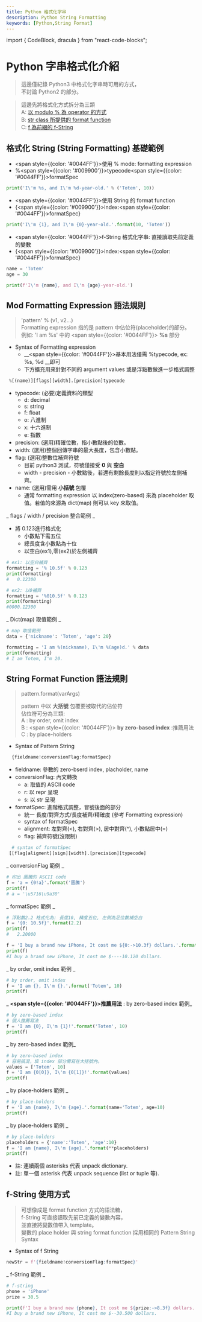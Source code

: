 ```yaml
---
title: Python 格式化字串
description: Python String Formatting
keywords: [Python,String Format]
---
```

import { CodeBlock, dracula  } from "react-code-blocks";

# Python 字串格式化介紹
> 這邊僅紀錄 Python3 中格式化字串時可用的方式，  
> 不討論 Python2 的部分。 

> 這邊先將格式化方式拆分為三類  
> A: [以 modulo % 為 operator 的方式](#modeStyle)  
> B: [str class 所提供的 format function](#functionStyle)  
> C: [f 為前綴的 f-String](#fStyle)  

## 格式化 String (String Formatting) 基礎範例
* <span style={{color: '#0044FF'}}>使用 % mode: formatting expression</span>  
* %<span style={{color: '#009900'}}>typecode</span><span style={{color: '#0044FF'}}>formatSpec</span>

```python
print('I\'m %s, and I\'m %d-year-old.' % ('Totem', 10))
```
* <span style={{color: '#0044FF'}}>使用 String 的 format function</span>    
* \{<span style={{color: '#009900'}}>index</span>:<span style={{color: '#0044FF'}}>formatSpec</span>\}

```python
print('I\'m {1}, and I\'m {0}-year-old.'.format(10, 'Totem'))
```

* <span style={{color: '#0044FF'}}>f-String 格式化字串: 直接讀取先前定義的變數</span>  
* \{<span style={{color: '#009900'}}>index</span>:<span style={{color: '#0044FF'}}>formatSpec</span>\}

```python
name = 'Totem'
age = 30

print(f'I\'m {name}, and I\'m {age}-year-old.')
```



## Mod Formatting Expression 語法規則<span id="modeStyle"></span>

> 'pattern' % (v1, v2...)  
> Formatting expression 指的是 pattern 中佔位符(placeholder)的部分。  
> 例如: 'I am %s' 中的 <span style={{color: '#0044FF'}}> __%s__ </span>部分   

* Syntax of Formatting expression
    * __<span style={{color: '#0044FF'}}>基本用法僅需 %typecode, ex: %s, %d </span>__即可  
    * 下方擴充用來針對不同的 argument values 或是浮點數做進一步格式調整  

```python
 %[(name)][flags][width].[precision]typecode
```

* typecode: (必要)定義資料的類型  
    * d: decimal  
    * s: string  
    * f: float  
    * o: 八進制  
    * x: 十六進制  
    * e: 指數  
* precision: (選用)精確位數，指小數點後的位數。  
* width: (選用)整個回傳字串的最大長度，包含小數點。   
* flag: (選用)整數位補齊符號  
    * 目前 python3 測試，符號僅接受 __0__ 與 __空白__  
    * width - precision - 小數點後，若還有剩餘長度則以指定符號於左側補齊。  
* name: (選用)需用 __小括號__ 包覆  
    * 通常 formatting expression 以 index(zero-based) 來為 placeholder 取值。若值的來源為 dict(map) 則可以 key 來取值。  


 _ flags / width / precision 整合範例 _

* 將 0.123進行格式化
    * 小數點下需五位
    * 總長度含小數點為十位
    * 以空白(ex1),零(ex2)於左側補齊
     
```python
# ex1: 以空白補齊
formatting = '% 10.5f' % 0.123
print(formatting)
#   0.12300

# ex2: 以0補齊
formatting = '%010.5f' % 0.123
print(formatting)
#0000.12300
```
    
 _ Dict(map) 取值範例 _ 
 
 ```python
# map 取值範例
data = {'nickname': 'Totem', 'age': 20}

formatting = 'I am %(nickname), I\'m %(age)d.' % data
print(formatting)
# I am Totem, I'm 20.
```
 

## String Format Function 語法規則<span id="functionStyle"></span>

> pattern.format(varArgs)
> 
> pattern 中以 __大括號__ 包覆要被取代的佔位符  
> 佔位符可分為三類:  
> A : by order, omit index  
> B : <span style={{color: '#0044FF'}}> __by zero-based index__ :推薦用法</span>   
> C : by place-holders  


* Syntax of Pattern String

```python
  {fieldname!conversionFlag:formatSpec}
```
* fieldname: 參數的 zero-bserd index, placholder, name
* conversionFlag: 內文轉換
    * a: 取值的 ASCII code
    * r: 以 repr 呈現
    * s: 以 str 呈現
* formatSpec: 進階格式調整，冒號後面的部分     
    * 統一 長度/對齊方式/長度補齊/精確度 (參考 Formatting expression)  
    * syntax of formatSpec  
    * alignment: 左對齊(\<), 右對齊(>), 居中對齊(^), 小數點居中(=)  
    * flag: 補齊符號(沒限制)  

```python
  # syntax of formatSpec
 [[flag]aligment][sign][width].[precision][typecode]    
```

_  conversionFlag 範例  _

```python
# 印出 圖騰的 ASCII code
f = 'a = {0!a}'.format('圖騰')
print(f)
# a = '\u5716\u9a30'
```

_ formatSpec 範例 _

```python
# 浮點數2.2 格式化為: 長度10, 精度五位, 左側為足位數補空白
f = '{0: 10.5f}'.format(2.2)
print(f)
#   2.20000

f = 'I buy a brand new iPhone, It cost me ${0:->10.3f} dollars.'.format(10.12)
print(f)
#I buy a brand new iPhone, It cost me $----10.120 dollars.
```


_ by order, omit index 範例 _

```python
# by order, omit index
f = 'I am {}, I\'m {}.'.format('Totem', 10)
print(f)

```

_ __<span style={{color: '#0044FF'}}>推薦用法</span>__ : by zero-based index 範例_  

```python
# by zero-based index
# 個人推薦寫法
f = 'I am {0}, I\'m {1}!'.format('Totem', 10)
print(f)
```

_ by zero-based index 範例_  

```python
# by zero-based index
# 容易搞混，填 index 部分需寫在大括號內。
values = ['Totem', 10]
f = 'I am {0[0]}, I\'m {0[1]}!'.format(values)
print(f)
```


_ by place-holders 範例 _  

```python
# by place-holders
f = 'I am {name}, I\'m {age}.'.format(name='Totem', age=10)
print(f)
```

_ by place-holders 範例 _

```python
# by place-holders
placeholders = {'name':'Totem', 'age':10}
f = 'I am {name}, I\'m {age}.'.format(**placeholders)
print(f)
```

* 註: 連續兩個 asterisks 代表 unpack dictionary.
* 註: 單一個 asterisk 代表 unpack sequence (list or tuple 等).


## f-String 使用方式<span id="fStyle"></span>

> 可想像成是 format function 方式的語法糖，   
> f-String 可直接讀取先前已定義的變數內容，  
> 並直接將變數值帶入 template。  
> 變數的 place holder 與 string format function 採用相同的 Pattern String Syntax

* Syntax of f String

```python
newStr = f'{fieldname!conversionFlag:formatSpec}'
```

_ f-String 範例 _ 

```python
# f-string
phone = 'iPhone'
prize = 30.5

print(f'I buy a brand new {phone}, It cost me ${prize:->8.3f} dollars. ')
#I buy a brand new iPhone, It cost me $--30.500 dollars.  
```  

